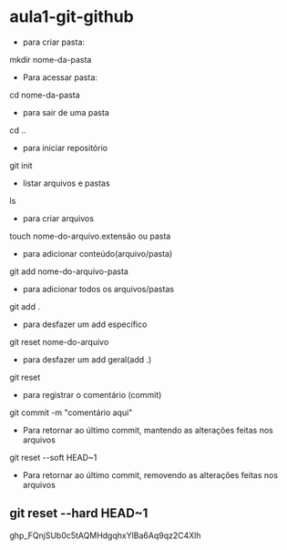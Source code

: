 # aula1-git-github
- para criar pasta:

mkdir nome-da-pasta

- Para acessar pasta:

cd nome-da-pasta

- para sair de uma pasta

cd ..

- para iniciar repositório 

git init

- listar arquivos e pastas

ls

- para criar arquivos 

touch nome-do-arquivo.extensão ou pasta

- para adicionar conteúdo(arquivo/pasta)

git add nome-do-arquivo-pasta

- para adicionar todos os arquivos/pastas

git add .

- para desfazer um add específico

git reset nome-do-arquivo

- para desfazer um add geral(add .)

git reset

- para registrar o comentário (commit)

git commit -m "comentário aqui"

- Para retornar ao último commit, mantendo as alterações feitas nos arquivos

git reset --soft HEAD~1

- Para retornar ao último commit, removendo as alterações feitas nos arquivos

git reset --hard HEAD~1
---------------------------

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


